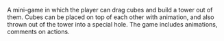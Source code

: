 A mini-game in which the player can drag cubes and build a tower out of them. Cubes can be placed on top of each other with animation, and also thrown out of the tower into a special hole. The game includes animations, comments on actions.
